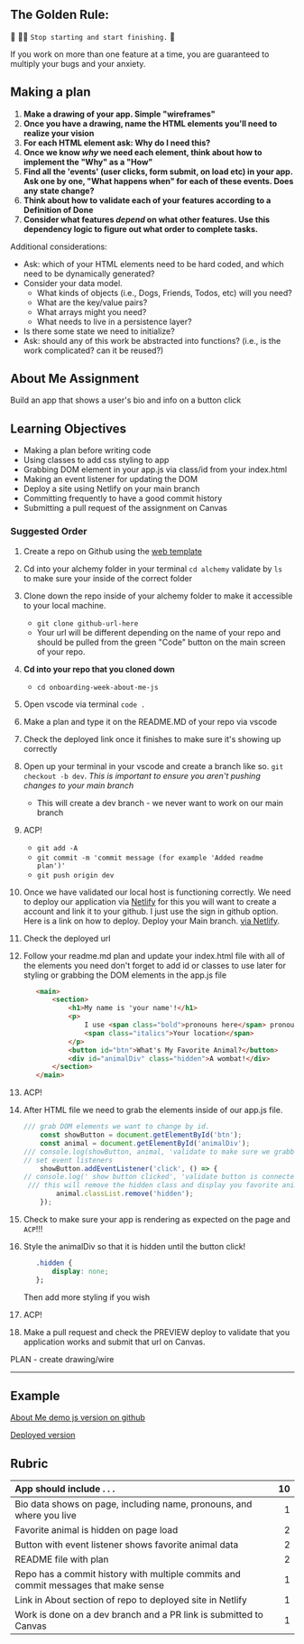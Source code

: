 ## The Golden Rule:

🦸 🦸‍♂️ `Stop starting and start finishing.` 🏁

If you work on more than one feature at a time, you are guaranteed to multiply your bugs and your anxiety.

## Making a plan

1. **Make a drawing of your app. Simple "wireframes"**
1. **Once you have a drawing, name the HTML elements you'll need to realize your vision**
1. **For each HTML element ask: Why do I need this?**
1. **Once we know _why_ we need each element, think about how to implement the "Why" as a "How"**
1. **Find all the 'events' (user clicks, form submit, on load etc) in your app. Ask one by one, "What happens when" for each of these events. Does any state change?**
1. **Think about how to validate each of your features according to a Definition of Done**
1. **Consider what features _depend_ on what other features. Use this dependency logic to figure out what order to complete tasks.**

Additional considerations:

-   Ask: which of your HTML elements need to be hard coded, and which need to be dynamically generated?
-   Consider your data model.
    -   What kinds of objects (i.e., Dogs, Friends, Todos, etc) will you need?
    -   What are the key/value pairs?
    -   What arrays might you need?
    -   What needs to live in a persistence layer?
-   Is there some state we need to initialize?
-   Ask: should any of this work be abstracted into functions? (i.e., is the work complicated? can it be reused?)

## About Me Assignment

Build an app that shows a user's bio and info on a button click

## Learning Objectives

-   Making a plan before writing code
-   Using classes to add css styling to app
-   Grabbing DOM element in your app.js via class/id from your index.html
-   Making an event listener for updating the DOM
-   Deploy a site using Netlify on your main branch
-   Committing frequently to have a good commit history
-   Submitting a pull request of the assignment on Canvas

### Suggested Order

1. Create a repo on Github using the [web template](https://github.com/alchemycodelab/dev-101-template)

2. Cd into your alchemy folder in your terminal
   `cd alchemy` validate by `ls ` to make sure your inside of the correct folder

3. Clone down the repo inside of your alchemy folder to make it accessible to your local machine.

    - `git clone github-url-here`
    - Your url will be different depending on the name of your repo and should be pulled from the green "Code" button on the main screen of your repo.

4. **Cd into your repo that you cloned down**

    - `cd onboarding-week-about-me-js`

5. Open vscode via terminal `code .`

6. Make a plan and type it on the README.MD of your repo via vscode

7. Check the deployed link once it finishes to make sure it's showing up correctly

8. Open up your terminal in your vscode and create a branch like so. `git checkout -b dev`. _This is important to ensure you aren't pushing changes to your main branch_

    - This will create a dev branch - we never want to work on our main branch

9. ACP!

    - `git add -A`
    - `git commit -m 'commit message (for example 'Added readme plan')'`
    - `git push origin dev`

10. Once we have validated our local host is functioning correctly. We need to deploy our application via [Netlify](https://app.netlify.com/) for this you will want to create a account and link it to your github. I just use the sign in github option. Here is a link on how to deploy. Deploy your Main branch.
    [via Netlify](https://github.com/alchemycodelab/config-build-deploy/tree/main/netlify).

11. Check the deployed url

12. Follow your readme.md plan and update your index.html file with all of the elements you need 
    don't forget to add id or classes to use later for styling or grabbing the DOM elements in the app.js file
     ```html
        <main>
            <section>
                <h1>My name is 'your name'!</h1>
                <p>
                    I use <span class="bold">pronouns here</span> pronouns. I live in
                    <span class="italics">Your location</span>
                </p>
                <button id="btn">What's My Favorite Animal?</button>
                <div id="animalDiv" class="hidden">A wombat!</div>
            </section>
        </main>
    ```

13. ACP!

14. After HTML file we need to grab the elements inside of our app.js
    file.
    ```js
    /// grab DOM elements we want to change by id.
        const showButton = document.getElementById('btn');
        const animal = document.getElementById('animalDiv');
    /// console.log(showButton, animal, 'validate to make sure we grabbed them')
    // set event listeners
        showButton.addEventListener('click', () => {
    // console.log(' show button clicked', 'validate button is connected')
     /// this will remove the hidden class and display you favorite animal.       
            animal.classList.remove('hidden');
        });

    ```
15. Check to make sure your app is rendering as expected on the page and `ACP`!!!


16. Style the animalDiv so that it is hidden until the button click!
    ```css
       .hidden {
           display: none;
       };
    ```
    Then add more styling if you wish

17. ACP! 


18. Make a pull request and check the PREVIEW deploy to validate that you application works and submit that url on Canvas.

PLAN - 
create drawing/wire

---

## Example

[About Me demo js version on github](https://github.com/alchemycodelab/onboarding-about-me-js-demo)

[Deployed version](https://onboarding-about-me-js-demo.netlify.app/)

## Rubric

| App should include . . .                                                            |  10 |
| :---------------------------------------------------------------------------------- | --: |
| Bio data shows on page, including name, pronouns, and where you live                |   1 |
| Favorite animal is hidden on page load                                              |   2 |
| Button with event listener shows favorite animal data                               |   2 |
| README file with plan                                                               |   2 |
| Repo has a commit history with multiple commits and commit messages that make sense |   1 |
| Link in About section of repo to deployed site in Netlify                           |   1 |
| Work is done on a dev branch and a PR link is submitted to Canvas                   |   1 |